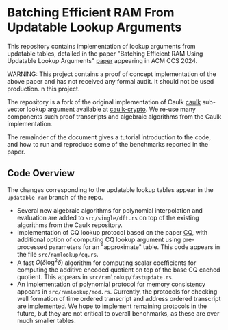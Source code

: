 # Batching Efficient RAM From Updatable Lookup Arguments
This repository contains implementation of lookup arguments from updatable tables, detailed in the paper 
"Batching Efficient RAM Using Updatable Lookup Arguments" [paper](https://eprint.iacr.org/2024/840.pdf) appearing 
in ACM CCS 2024. 

WARNING:  This project contains a proof of concept implementation of the above paper and has not received any formal audit.  It should not be used production.
n this project.

The repository is a fork of the original implementation of Caulk [caulk](https://eprint.iacr.org/2022/621) 
sub-vector lookup argument available at [caulk-crypto](https://github.com/caulk-crypto/caulk). We re-use 
many components such proof transcripts and algebraic algorithms from the Caulk implementation. 

The remainder of the document gives a tutorial introduction to the code, and how to run and reproduce some 
of the benchmarks reported in the paper. 

## Code Overview
The changes corresponding to the updatable lookup tables appear in the `updatable-ram` branch of the repo. 

- Several new algebraic algorithms for polynomial interpolation and evaluation are added to `src/single/dft.rs`
on top of the existing algorithms from the Caulk repository.
- Implementation of CQ lookup protocol based on the paper [CQ](https://eprint.iacr.org/2022/1763), with additional option of computing CQ lookup argument using 
pre-processed parameters for an "approximate" table. This code appears in the file `src/ramlookup/cq.rs`. 
- A fast $O(\delta\log^2 \delta)$ algorithm for computing scalar coefficients for computing the additive encoded quotient on 
top of the base CQ cached quotient. This appears in `src/ramlookup/fastupdate.rs`.
- An implementation of polynomial protocol for memory consistency appears in `src/ramlookup/mod.rs`. Currently, 
the protocols for checking well formation of time ordered transcript and address ordered transcript are implemented. 
We hope to implement remaining protocols in the future, but they are not critical to overall benchmarks, as these are 
over much smaller tables.

